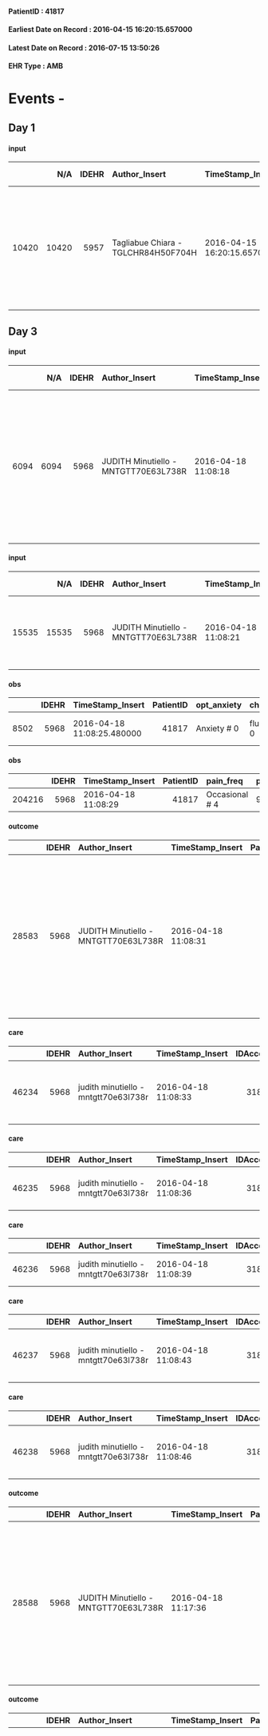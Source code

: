 
#### PatientID : 41817
#### Earliest Date on Record : 2016-04-15 16:20:15.657000
#### Latest Date on Record : 2016-07-15 13:50:26
#### EHR Type : AMB

# Events - 

## Day 1

#### input
|       |    N/A |   IDEHR | Author_Insert                       | TimeStamp_Insert           | EHRType   |   PatientID |   IDDigitalSignDocument | persone_vicine   |   Unnamed: 0_x.1 |   IDANAMNESI_SOCIALE | Patient   | FamigliaAltro   | Paziente_T   | FamigliaAltro_T   |   Non_Rilevabile_x.1 | Note_Non_Rilevabile_x.1   | opt_Problemi   | chk_contr_sintomi   | chk_competenza                                 | opt_paziente_a   | opt_famiglia_a   | opt_adeguatezza   | ds_note_ad                                                                                                                             | opt_paziente_solo   | ds_note_con                        | opt_presente_assente   | Presenza_minori   | Caregiver_principale   | opt_capacita     | opt_risorse_ec   | opt_paziente_psi   | opt_Ins_vol   | opt_esenzione   | opt_inv_civile   |   invalidita_perc |   ds_codice_es | Needs     | Domestic partnership   | Fragility   | opt_indennita_acc   | opt_legge   | opt_famiglia_psi   |
|------:|-------:|--------:|:------------------------------------|:---------------------------|:----------|------------:|------------------------:|:-----------------|-----------------:|---------------------:|:----------|:----------------|:-------------|:------------------|---------------------:|:--------------------------|:---------------|:--------------------|:-----------------------------------------------|:-----------------|:-----------------|:------------------|:---------------------------------------------------------------------------------------------------------------------------------------|:--------------------|:-----------------------------------|:-----------------------|:------------------|:-----------------------|:-----------------|:-----------------|:-------------------|:--------------|:----------------|:-----------------|------------------:|---------------:|:----------|:-----------------------|:------------|:--------------------|:------------|:-------------------|
| 10420 |  10420 |    5957 | Tagliabue Chiara - TGLCHR84H50F704H | 2016-04-15 16:20:15.657000 | AMB       |       41817 |                  336683 | N/A              |             3064 |                 1975 | Si#1      | Si#1            | Parziale#2   | Si#1              |                    0 | NR                        | Si#1           | controllo sintomi#0 | competenza/capacit√† assistenziale caregiver#0 | Indefinite#2     | Congruenti#1     | Da valutare#2     | Attualmente il marito √® il care-giver principale, in difficolt√† nella gestione assistenziale in relazione alla perdita di autonomia. | No#0                | Vive con il marito Ermes di 65 aa. | Presente#1             | No#0              | husband                | Incrementabile#1 | Adeguate#1       | No#0               | No#0          | Si#1            | Si#1             |               100 |             48 | Clinici#0 | Coniuge/Convivente#0   | psichica#2  | No#0                | No#0        | No#0               |


## Day 3

#### input
|      |    N/A |   IDEHR | Author_Insert                        | TimeStamp_Insert    |   IDAccess | EHRType   |   PatientID |   IDDigitalSignDocument | persone_vicine   |   Unnamed: 0_y |   IDANAMNESI_MED |   Non_Rilevabile_y | Note_Non_Rilevabile_y   | opt_consapevolezza                            | diagnosis                                                                                                                         |
|-----:|-------:|--------:|:-------------------------------------|:--------------------|-----------:|:----------|------------:|------------------------:|:-----------------|---------------:|-----------------:|-------------------:|:------------------------|:----------------------------------------------|:----------------------------------------------------------------------------------------------------------------------------------|
| 6094 |   6094 |    5968 | JUDITH Minutiello - MNTGTT70E63L738R | 2016-04-18 11:08:18 |      31891 | AMB       |       41817 |                  338560 | N/A              |           5106 |             4077 |                  0 | NR                      | Full Awareness of diagnosis and prognosis # 5 | settembre 2014 diagnosi di adenoca polmone con metastasi linfonodali, polmonari e ossee diffuse (rachide dorso-lombare) e femore. |

#### input
|       |    N/A |   IDEHR | Author_Insert                        | TimeStamp_Insert    |   IDAccess | EHRType   |   PatientID |   IDDigitalSignDocument | persone_vicine   |   Unnamed: 0_y.1 |   IDDIAGNOSI_ICD |   Non_Rilevabile_y.1 | Note_Non_Rilevabile_y.1   | I_ICD                                                               | II_ICD                                                                             | III_ICD                                                      | IV_ICD                                           | I_Anno   | II_Anno   | III_Anno   | IV_Anno   | I_Mese   |
|------:|-------:|--------:|:-------------------------------------|:--------------------|-----------:|:----------|------------:|------------------------:|:-----------------|-----------------:|-----------------:|---------------------:|:--------------------------|:--------------------------------------------------------------------|:-----------------------------------------------------------------------------------|:-------------------------------------------------------------|:-------------------------------------------------|:---------|:----------|:-----------|:----------|:---------|
| 15535 |  15535 |    5968 | JUDITH Minutiello - MNTGTT70E63L738R | 2016-04-18 11:08:21 |      31891 | AMB       |       41817 |                  338561 | N/A              |             1096 |             1096 |                    0 | NR                        | 1628 - Tumori maligni di altre parti dei bronchi o dei polmoni#2068 | 1961 - Tumori maligni secondari e non specificati dei linfonodi intratoracici#2141 | 1985 - Tumori maligni secondari di osso e midollo osseo#2162 | 1970 - Tumori maligni secondari del polmone#2148 | 2014#54  | 2014#54   | 2014#54    | 2014#54   | 09#09    |

#### obs
|      |   IDEHR | TimeStamp_Insert           |   PatientID | opt_anxiety   | chk_eloquence     | asthenia   | cachexia     | dyspnoea                  | body_temp    | agitation_behavior_freq   | cognitive_state   |
|-----:|--------:|:---------------------------|------------:|:--------------|:------------------|:-----------|:-------------|:--------------------------|:-------------|:--------------------------|:------------------|
| 8502 |    5968 | 2016-04-18 11:08:25.480000 |       41817 | Anxiety # 0   | fluent speech # 0 | Severe # 3 | cachexia # 0 | applicant mild strain # 6 | Apyrexia # 0 | quiet # 0                 | Polished # 2      |

#### obs
|        |   IDEHR | TimeStamp_Insert    |   PatientID | pain_freq      | pain_relief   |
|-------:|--------:|:--------------------|------------:|:---------------|:--------------|
| 204216 |    5968 | 2016-04-18 11:08:29 |       41817 | Occasional # 4 | 90% # 9       |

#### outcome
|       |   IDEHR | Author_Insert                        | TimeStamp_Insert    |   PatientID |   IDDigitalSignDocument |   IDPAI_VIDAS | opt_problem                                                |   opt_problem_num | opt_obiettivo                                                |   opt_obiettivo_num | opt_stato_problema   |   opt_stato_problema_num | opt_interventi                                                                                                                                                                                 |   opt_interventi_num |
|------:|--------:|:-------------------------------------|:--------------------|------------:|------------------------:|--------------:|:-----------------------------------------------------------|------------------:|:-------------------------------------------------------------|--------------------:|:---------------------|-------------------------:|:-----------------------------------------------------------------------------------------------------------------------------------------------------------------------------------------------|---------------------:|
| 28583 |    5968 | JUDITH Minutiello - MNTGTT70E63L738R | 2016-04-18 11:08:31 |       41817 |                  338564 |         30640 | Impaired mobility † / limitation of physical movement # 27 |                 1 | The patient manterr√ † ¬ † ¬ † † mobilit√ the remaining # 49 |                   2 | Open Problem # 1     |                        1 | Educational - Teach the patient alternative movements # 370; PAI Implementation - Evaluate given mobility † # 368; PAI Implementation - Help the patient favoring its remaining capacity # 369 |                    1 |

#### care
|       |   IDEHR | Author_Insert                        | TimeStamp_Insert    |   IDAccess | EHRType   |   PatientID |   IDTERAPIE_OUTPAT_VIDAS |   ds_dose | opt_via_di_somm   | ds_ora       | dt_data_inizio      |   opt_pregressa |   opt_somm_terapia |   opt_estemporanea |   opt_termina |   opt_somm_in_pompa | opt_farmaco                                           | Note_al_bisogno                |
|------:|--------:|:-------------------------------------|:--------------------|-----------:|:----------|------------:|-------------------------:|----------:|:------------------|:-------------|:--------------------|----------------:|-------------------:|-------------------:|--------------:|--------------------:|:------------------------------------------------------|:-------------------------------|
| 46234 |    5968 | judith minutiello - mntgtt70e63l738r | 2016-04-18 11:08:33 |      31891 | amb       |       41817 |                    23830 |        10 | oral # 0 = 0      | at need # 24 | 2016-04-18 00:00:00 |               0 |                  0 |                  0 |             0 |                   0 | morphine sulfate (10 mg oramorph 5 ml flac os) # 1604 | if pain or shortness of breath |

#### care
|       |   IDEHR | Author_Insert                        | TimeStamp_Insert    |   IDAccess | EHRType   |   PatientID |   IDTERAPIE_OUTPAT_VIDAS |   ds_dose | opt_via_di_somm   | ds_ora   | dt_data_inizio      |   opt_pregressa |   opt_somm_terapia |   opt_estemporanea |   opt_termina |   opt_somm_in_pompa | opt_farmaco                          |
|------:|--------:|:-------------------------------------|:--------------------|-----------:|:----------|------------:|-------------------------:|----------:|:------------------|:---------|:--------------------|----------------:|-------------------:|-------------------:|--------------:|--------------------:|:-------------------------------------|
| 46235 |    5968 | judith minutiello - mntgtt70e63l738r | 2016-04-18 11:08:36 |      31891 | amb       |       41817 |                    23831 |         1 | oral # 0 = 0      | 20 # 20  | 2016-04-18 00:00:00 |               0 |                  0 |                  0 |             0 |                   0 | pregabalin (lyrica 75 mg cps) # 1773 |

#### care
|       |   IDEHR | Author_Insert                        | TimeStamp_Insert    |   IDAccess | EHRType   |   PatientID |   IDTERAPIE_OUTPAT_VIDAS | ds_altro_farmaco      | ds_dose             | opt_via_di_somm        | ds_ora           | dt_data_inizio      |   opt_pregressa |   opt_somm_terapia |   opt_estemporanea |   opt_termina |   opt_somm_in_pompa | opt_farmaco              |
|------:|--------:|:-------------------------------------|:--------------------|-----------:|:----------|------------:|-------------------------:|:----------------------|:--------------------|:-----------------------|:-----------------|:--------------------|----------------:|-------------------:|-------------------:|--------------:|--------------------:|:-------------------------|
| 46236 |    5968 | judith minutiello - mntgtt70e63l738r | 2016-04-18 11:08:39 |      31891 | amb       |       41817 |                    23832 | insulin insuman rapid | 2019-10-12 00:00:00 | subcutaneously # 3 = 3 | 13 # 13; 19 # 19 | 2016-04-18 00:00:00 |               0 |                  0 |                  0 |             0 |                   0 | other (see notes) # 2004 |

#### care
|       |   IDEHR | Author_Insert                        | TimeStamp_Insert    |   IDAccess | EHRType   |   PatientID |   IDTERAPIE_OUTPAT_VIDAS |   ds_dose | opt_via_di_somm   | ds_ora          | dt_data_inizio      |   opt_pregressa |   opt_somm_terapia |   opt_estemporanea |   opt_termina |   opt_somm_in_pompa | opt_farmaco                                     |
|------:|--------:|:-------------------------------------|:--------------------|-----------:|:----------|------------:|-------------------------:|----------:|:------------------|:----------------|:--------------------|----------------:|-------------------:|-------------------:|--------------:|--------------------:|:------------------------------------------------|
| 46237 |    5968 | judith minutiello - mntgtt70e63l738r | 2016-04-18 11:08:43 |      31891 | amb       |       41817 |                    23833 |         1 | oral # 0 = 0      | 08 # 8; 20 # 20 | 2016-04-18 00:00:00 |               0 |                  0 |                  0 |             0 |                   0 | phenobarbital (gardenale 100 mg tablets) # 1723 |

#### care
|       |   IDEHR | Author_Insert                        | TimeStamp_Insert    |   IDAccess | EHRType   |   PatientID |   IDTERAPIE_OUTPAT_VIDAS |   ds_dose | opt_via_di_somm   | ds_ora                   | dt_data_inizio      |   opt_pregressa |   opt_somm_terapia |   opt_estemporanea |   opt_termina |   opt_somm_in_pompa | opt_farmaco                                         |
|------:|--------:|:-------------------------------------|:--------------------|-----------:|:----------|------------:|-------------------------:|----------:|:------------------|:-------------------------|:--------------------|----------------:|-------------------:|-------------------:|--------------:|--------------------:|:----------------------------------------------------|
| 46238 |    5968 | judith minutiello - mntgtt70e63l738r | 2016-04-18 11:08:46 |      31891 | amb       |       41817 |                    23834 |        40 | oral # 0 = 0      | 08 # 8; 15 # 15; 22 # 22 | 2016-04-18 00:00:00 |               0 |                  0 |                  0 |             0 |                   0 | morphine sulfate (30 mg tablets mscontin rp) # 1601 |

#### outcome
|       |   IDEHR | Author_Insert                        | TimeStamp_Insert    |   PatientID |   IDDigitalSignDocument |   IDPAI_VIDAS | opt_problem                                                |   opt_problem_num | opt_obiettivo                                                |   opt_obiettivo_num | opt_stato_problema   |   opt_stato_problema_num | opt_interventi                                                                                                                                                                                 |   opt_interventi_num |
|------:|--------:|:-------------------------------------|:--------------------|------------:|------------------------:|--------------:|:-----------------------------------------------------------|------------------:|:-------------------------------------------------------------|--------------------:|:---------------------|-------------------------:|:-----------------------------------------------------------------------------------------------------------------------------------------------------------------------------------------------|---------------------:|
| 28588 |    5968 | JUDITH Minutiello - MNTGTT70E63L738R | 2016-04-18 11:17:36 |       41817 |                  338597 |         30645 | Impaired mobility † / limitation of physical movement # 27 |                 1 | The patient manterr√ † ¬ † ¬ † † mobilit√ the remaining # 49 |                   2 | Open Problem # 1     |                        1 | Educational - Teach the patient alternative movements # 370; PAI Implementation - Evaluate given mobility † # 368; PAI Implementation - Help the patient favoring its remaining capacity # 369 |                    1 |

#### outcome
|       |   IDEHR | Author_Insert                        | TimeStamp_Insert    |   PatientID |   IDDigitalSignDocument |   IDPAI_VIDAS | opt_problem                                                |   opt_problem_num | opt_obiettivo                                                                                                                                                                                      |   opt_obiettivo_num | opt_stato_problema   |   opt_stato_problema_num | opt_interventi                                                                                                                                                                                                                                                                                                                                                                                                                                                                                                                                                                                                                                                |   opt_interventi_num |
|------:|--------:|:-------------------------------------|:--------------------|------------:|------------------------:|--------------:|:-----------------------------------------------------------|------------------:|:---------------------------------------------------------------------------------------------------------------------------------------------------------------------------------------------------|--------------------:|:---------------------|-------------------------:|:--------------------------------------------------------------------------------------------------------------------------------------------------------------------------------------------------------------------------------------------------------------------------------------------------------------------------------------------------------------------------------------------------------------------------------------------------------------------------------------------------------------------------------------------------------------------------------------------------------------------------------------------------------------|---------------------:|
| 28589 |    5968 | JUDITH Minutiello - MNTGTT70E63L738R | 2016-04-18 11:17:39 |       41817 |                  338599 |         30646 | Impaired mobility † / limitation of physical movement # 27 |                 1 | The patient utilizzer√ † ¬ † aids designed to increase the mobilit√ † ¬ † ¬ † ¬ß by establishing priorit√ attivit√ † for † ¬ † daily and reaching the awareness of the limits of his own body # 48 |                   4 | Open Problem # 1     |                        1 | PAI Implementation - Evaluate the mobilization # 339; PAI Implementation - Encourage the patient in setting priorit√ † ¬ † ¬ † attivit√ for daily † # 340; Counseling - Allowing the patient to express his feelings about the effects of ' fatigue on his life # 341; Information - Explain the use of any aid # 343; Information - Make sure the patient / caregiver understands the explanations regarding the use of any aid # 344; Information - Explain the causes of fatigue # 346; aids - Request supply of walker indoor two wheels and two leads # 351; aids - Request supply of water upward # 354; aids - Request supply of chair elevating # 360 |                    4 |

#### care
|       |   IDEHR | Author_Insert                        | TimeStamp_Insert    |   IDAccess | EHRType   |   PatientID |   IDTERAPIE_OUTPAT_VIDAS |   ds_dose | opt_via_di_somm   | ds_ora   | dt_data_inizio      |   opt_pregressa |   opt_somm_terapia |   opt_estemporanea |   opt_termina |   opt_somm_in_pompa | opt_farmaco                                |
|------:|--------:|:-------------------------------------|:--------------------|-----------:|:----------|------------:|-------------------------:|----------:|:------------------|:---------|:--------------------|----------------:|-------------------:|-------------------:|--------------:|--------------------:|:-------------------------------------------|
| 46240 |    5968 | judith minutiello - mntgtt70e63l738r | 2016-04-18 11:17:41 |      31891 | amb       |       41817 |                    23836 |         1 | oral # 0 = 0      | 21 # 21  | 2016-04-18 00:00:00 |               0 |                  0 |                  0 |             0 |                   0 | pantoprazole (pantorc 20 mg tablets) # 965 |

#### care
|       |   IDEHR | Author_Insert                        | TimeStamp_Insert    |   IDAccess | EHRType   |   PatientID |   IDTERAPIE_OUTPAT_VIDAS |   ds_dose | opt_via_di_somm   | ds_ora   | dt_data_inizio      |   opt_pregressa |   opt_somm_terapia |   opt_estemporanea |   opt_termina |   opt_somm_in_pompa | opt_farmaco                                       |
|------:|--------:|:-------------------------------------|:--------------------|-----------:|:----------|------------:|-------------------------:|----------:|:------------------|:---------|:--------------------|----------------:|-------------------:|-------------------:|--------------:|--------------------:|:--------------------------------------------------|
| 46241 |    5968 | judith minutiello - mntgtt70e63l738r | 2016-04-18 11:17:45 |      31891 | amb       |       41817 |                    23837 |         1 | oral # 0 = 0      | 20 # 20  | 2016-04-18 00:00:00 |               0 |                  0 |                  0 |             0 |                   0 | calcium carbonate (1000 mg cacits cpr eff) # 1108 |

#### care
|       |   IDEHR | Author_Insert                        | TimeStamp_Insert    |   IDAccess | EHRType   |   PatientID |   IDTERAPIE_OUTPAT_VIDAS |   ds_dose | opt_via_di_somm   | ds_ora   | dt_data_inizio      |   opt_pregressa |   opt_somm_terapia |   opt_estemporanea |   opt_termina |   opt_somm_in_pompa | opt_farmaco                                                        |
|------:|--------:|:-------------------------------------|:--------------------|-----------:|:----------|------------:|-------------------------:|----------:|:------------------|:---------|:--------------------|----------------:|-------------------:|-------------------:|--------------:|--------------------:|:-------------------------------------------------------------------|
| 46242 |    5968 | judith minutiello - mntgtt70e63l738r | 2016-04-18 11:17:48 |      31891 | amb       |       41817 |                    23838 |         1 | oral # 0 = 0      | 10 # 10  | 2016-04-18 00:00:00 |               0 |                  0 |                  0 |             0 |                   0 | macrogol / sodium bic./sodio cl / kcl (movicol bust 13-8 g) # 1035 |

#### care
|       |   IDEHR | Author_Insert                        | TimeStamp_Insert    |   IDAccess | EHRType   |   PatientID |   IDTERAPIE_OUTPAT_VIDAS |   ds_dose | opt_via_di_somm   | ds_ora   | dt_data_inizio      |   opt_pregressa |   opt_somm_terapia |   opt_estemporanea |   opt_termina |   opt_somm_in_pompa | opt_farmaco                                     |
|------:|--------:|:-------------------------------------|:--------------------|-----------:|:----------|------------:|-------------------------:|----------:|:------------------|:---------|:--------------------|----------------:|-------------------:|-------------------:|--------------:|--------------------:|:------------------------------------------------|
| 46243 |    5968 | judith minutiello - mntgtt70e63l738r | 2016-04-18 11:17:51 |      31891 | amb       |       41817 |                    23839 |        20 | oral # 0 = 0      | 22 # 22  | 2016-04-18 00:00:00 |               0 |                  0 |                  0 |             0 |                   0 | dexamethasone (soldesam os gtt 0-2% gtt) # 1446 |

#### care
|       |   IDEHR | Author_Insert                        | TimeStamp_Insert    |   IDAccess | EHRType   |   PatientID |   IDTERAPIE_OUTPAT_VIDAS | ds_altro_farmaco   |   ds_dose | opt_via_di_somm   | ds_ora   | dt_data_inizio      |   opt_pregressa |   opt_somm_terapia |   opt_estemporanea |   opt_termina |   opt_somm_in_pompa | opt_farmaco              |
|------:|--------:|:-------------------------------------|:--------------------|-----------:|:----------|------------:|-------------------------:|:-------------------|----------:|:------------------|:---------|:--------------------|----------------:|-------------------:|-------------------:|--------------:|--------------------:|:-------------------------|
| 46244 |    5968 | judith minutiello - mntgtt70e63l738r | 2016-04-18 11:17:53 |      31891 | amb       |       41817 |                    23840 | iressa             |         1 | oral # 0 = 0      | 11 # 11  | 2016-04-18 00:00:00 |               0 |                  0 |                  0 |             0 |                   0 | other (see notes) # 2004 |

#### care
|       |   IDEHR | Author_Insert                        | TimeStamp_Insert    |   IDAccess | EHRType   |   PatientID |   IDTERAPIE_OUTPAT_VIDAS |   ds_dose | opt_via_di_somm        | ds_ora   | dt_data_inizio      |   opt_pregressa |   opt_somm_terapia |   opt_estemporanea |   opt_termina |   opt_somm_in_pompa | opt_farmaco                        |
|------:|--------:|:-------------------------------------|:--------------------|-----------:|:----------|------------:|-------------------------:|----------:|:-----------------------|:---------|:--------------------|----------------:|-------------------:|-------------------:|--------------:|--------------------:|:-----------------------------------|
| 46245 |    5968 | judith minutiello - mntgtt70e63l738r | 2016-04-18 11:17:57 |      31891 | amb       |       41817 |                    23841 |         1 | subcutaneously # 3 = 3 | 12 # 12  | 2016-04-18 00:00:00 |               0 |                  0 |                  0 |             0 |                   0 | lovenox® (clexane 4,000 iu) # 1134 |

#### obs
|        |   IDEHR | TimeStamp_Insert           |   PatientID |
|-------:|--------:|:---------------------------|------------:|
| 289486 |    5968 | 2016-04-18 11:18:00.240000 |       41817 |

#### care
|      |   IDEHR | Author_Insert                       | TimeStamp_Insert    | EHRType   |   PatientID |   IDGESTIONE_AUSILI |   opt_annulla_consegna | ds_note_x   | dt_Ric_consegna     | opt_ausilio                    |
|-----:|--------:|:------------------------------------|:--------------------|:----------|------------:|--------------------:|-----------------------:|:------------|:--------------------|:-------------------------------|
| 8299 |    5957 | chiara tagliabue - tglchr84h50f704h | 2016-04-18 11:49:19 | amb       |       41817 |                8188 |                      0 | small       | 2016-04-18 00:00:00 | folding wheelchair outdoor # 3 |

#### care
|      |   IDEHR | Author_Insert                       | TimeStamp_Insert    | EHRType   |   PatientID |   IDGESTIONE_AUSILI |   opt_annulla_consegna | dt_Ric_consegna     | opt_ausilio                   |
|-----:|--------:|:------------------------------------|:--------------------|:----------|------------:|--------------------:|-----------------------:|:--------------------|:------------------------------|
| 8300 |    5957 | chiara tagliabue - tglchr84h50f704h | 2016-04-18 11:49:54 | amb       |       41817 |                8189 |                      0 | 2016-04-18 00:00:00 | electric chair elevating # 19 |

#### care
|      |   IDEHR | Author_Insert                       | TimeStamp_Insert    | EHRType   |   PatientID |   IDGESTIONE_AUSILI |   opt_annulla_consegna | dt_Ric_consegna     | opt_ausilio                   |
|-----:|--------:|:------------------------------------|:--------------------|:----------|------------:|--------------------:|-----------------------:|:--------------------|:------------------------------|
| 8301 |    5957 | chiara tagliabue - tglchr84h50f704h | 2016-04-18 11:50:28 | amb       |       41817 |                8190 |                      0 | 2016-04-18 00:00:00 | upside stabilizer for wc # 20 |

#### care
|      |   IDEHR | Author_Insert                           | TimeStamp_Insert    | EHRType   |   PatientID |   IDGESTIONE_AUSILI |   ds_ncons |   opt_annulla_consegna | dt_Ric_consegna     | dt_ric_cons_forn    | opt_ausilio                   |
|-----:|--------:|:----------------------------------------|:--------------------|:----------|------------:|--------------------:|-----------:|-----------------------:|:--------------------|:--------------------|:------------------------------|
| 8309 |    5957 | martinoli massimo l. - mrtmsm69t31f205t | 2016-04-18 12:00:52 | amb       |       41817 |                8198 |      27634 |                      0 | 2016-04-18 00:00:00 | 2016-04-18 00:00:00 | upside stabilizer for wc # 20 |

#### care
|      |   IDEHR | Author_Insert                           | TimeStamp_Insert    | EHRType   |   PatientID |   IDGESTIONE_AUSILI |   ds_ncons |   opt_annulla_consegna | dt_Ric_consegna     | dt_ric_cons_forn    | opt_ausilio                   |
|-----:|--------:|:----------------------------------------|:--------------------|:----------|------------:|--------------------:|-----------:|-----------------------:|:--------------------|:--------------------|:------------------------------|
| 8310 |    5957 | martinoli massimo l. - mrtmsm69t31f205t | 2016-04-18 12:01:05 | amb       |       41817 |                8199 |      27634 |                      0 | 2016-04-18 00:00:00 | 2016-04-18 00:00:00 | electric chair elevating # 19 |

#### care
|      |   IDEHR | Author_Insert                           | TimeStamp_Insert    | EHRType   |   PatientID |   IDGESTIONE_AUSILI |   ds_ncons |   opt_annulla_consegna | ds_note_x   | dt_Ric_consegna     | dt_ric_cons_forn    | opt_ausilio                    |
|-----:|--------:|:----------------------------------------|:--------------------|:----------|------------:|--------------------:|-----------:|-----------------------:|:------------|:--------------------|:--------------------|:-------------------------------|
| 8311 |    5957 | martinoli massimo l. - mrtmsm69t31f205t | 2016-04-18 12:01:17 | amb       |       41817 |                8200 |      27634 |                      0 | small       | 2016-04-18 00:00:00 | 2016-04-18 00:00:00 | folding wheelchair outdoor # 3 |


## Day 4

#### care
|      |   IDEHR | Author_Insert                    | TimeStamp_Insert    | EHRType   |   PatientID |   IDGESTIONE_AUSILI |   opt_annulla_consegna | dt_Ric_consegna     | opt_ausilio                    |
|-----:|--------:|:---------------------------------|:--------------------|:----------|------------:|--------------------:|-----------------------:|:--------------------|:-------------------------------|
| 8360 |    5957 | merullo elisa - mrllse87e66d969r | 2016-04-19 13:06:04 | amb       |       41817 |                8249 |                      0 | 2016-04-19 00:00:00 | decubitus cushion silicone # 9 |

#### input
|      |    N/A |   Unnamed: 0_x |   IDANAMNESI_INF |   IDEHR | Author_Insert                             | TimeStamp_Insert           |   IDAccess | EHRType   |   PatientID |   IDDigitalSignDocument |   Non_Rilevabile_x | Note_Non_Rilevabile_x   | cognitivo_percettivo   | perc_salute                                       | elimination           | rapporti_fam   | persone_vicine   | Caregiver   |
|-----:|-------:|---------------:|-----------------:|--------:|:------------------------------------------|:---------------------------|-----------:|:----------|------------:|------------------------:|-------------------:|:------------------------|:-----------------------|:--------------------------------------------------|:----------------------|:---------------|:-----------------|:------------|
| 1758 |   1758 |           2004 |             2861 |    5968 | CARMAGNOLA MARIA LUISA - CRMMLS59L45F205K | 2016-04-19 13:17:57.913000 |      32066 | AMB       |       41817 |                  340116 |                  0 | NR                      | uncontrolled pain # 0  | perdit√ † Performance # 0; increased asthenia # 3 | constipated bowel # 1 | is # 0         | N/A              | husband     |

#### obs
|       |   IDEHR | TimeStamp_Insert           |   PatientID | personal_hygiene   | urine_elimination   | mobility      | asthenia     | motor_performance                                                                           | mood         | diet     | feces_elimination   | consumption_help   |
|------:|--------:|:---------------------------|------------:|:-------------------|:--------------------|:--------------|:-------------|:--------------------------------------------------------------------------------------------|:-------------|:---------|:--------------------|:-------------------|
| 46304 |    5968 | 2016-04-19 13:18:02.790000 |       41817 | Employee # 4       | With Aids # 1       | With Aids # 1 | Moderate # 1 | 50% - Patient requiring frequent medical care and pu√≤ pi√π stay up for 50% of the day # 05 | sadness # 11 | Soft # 1 | With help # 2       | help with # 2      |

#### obs
|        |   IDEHR | TimeStamp_Insert    |   PatientID | pain_freq      | pain_relief   |
|-------:|--------:|:--------------------|------------:|:---------------|:--------------|
| 204448 |    5968 | 2016-04-19 13:18:08 |       41817 | Occasional # 4 | 90% # 9       |

#### obs
|        |   IDEHR | TimeStamp_Insert           |   PatientID |
|-------:|--------:|:---------------------------|------------:|
| 301508 |    5968 | 2016-04-19 13:18:12.837000 |       41817 |

#### outcome
|       |   IDEHR | Author_Insert                             | TimeStamp_Insert    |   PatientID |   IDDigitalSignDocument |   IDPAI_VIDAS | opt_problem                                                |   opt_problem_num | opt_obiettivo                                                                                                                                                                                      |   opt_obiettivo_num | opt_stato_problema   |   opt_stato_problema_num | opt_interventi                                                                                                                                                                                                                      |   opt_interventi_num |
|------:|--------:|:------------------------------------------|:--------------------|------------:|------------------------:|--------------:|:-----------------------------------------------------------|------------------:|:---------------------------------------------------------------------------------------------------------------------------------------------------------------------------------------------------|--------------------:|:---------------------|-------------------------:|:------------------------------------------------------------------------------------------------------------------------------------------------------------------------------------------------------------------------------------|---------------------:|
| 28854 |    5968 | CARMAGNOLA MARIA LUISA - CRMMLS59L45F205K | 2016-04-19 13:18:18 |       41817 |                  340120 |         30911 | Impaired mobility † / limitation of physical movement # 27 |                 1 | The patient utilizzer√ † ¬ † aids designed to increase the mobilit√ † ¬ † ¬ † ¬ß by establishing priorit√ attivit√ † for † ¬ † daily and reaching the awareness of the limits of his own body # 48 |                   4 | Open Problem # 1     |                        1 | Implementation PAI - Evaluate mobilization # 339; Informative - Explain the causes of fatigue # 346; Assistive products - Request for supply of lift chair # 360; Assistive products - Request for supply of silicone cushion # 361 |                    4 |

#### care
|      |   IDEHR | Author_Insert                           | TimeStamp_Insert    | EHRType   |   PatientID |   IDGESTIONE_AUSILI |   ds_ncons |   opt_annulla_consegna | dt_Ric_consegna     | dt_ric_cons_forn    | opt_ausilio                    |
|-----:|--------:|:----------------------------------------|:--------------------|:----------|------------:|--------------------:|-----------:|-----------------------:|:--------------------|:--------------------|:-------------------------------|
| 8402 |    5957 | martinoli massimo l. - mrtmsm69t31f205t | 2016-04-19 14:25:50 | amb       |       41817 |                8291 |      27650 |                      0 | 2016-04-19 00:00:00 | 2016-04-19 00:00:00 | decubitus cushion silicone # 9 |


## Day 7

#### obs
|      |   IDEHR | TimeStamp_Insert           |   PatientID | opt_anxiety   | chk_eloquence     | asthenia   | dyspnoea                  | body_temp    | agitation_behavior_freq   | mood                                     | cognitive_state   |
|-----:|--------:|:---------------------------|------------:|:--------------|:------------------|:-----------|:--------------------------|:-------------|:--------------------------|:-----------------------------------------|:------------------|
| 8652 |    5968 | 2016-04-21 16:52:42.263000 |       41817 | Anxiety # 0   | fluent speech # 0 | Severe # 3 | applicant mild strain # 6 | Apyrexia # 0 | quiet # 0                 | Closing itself # 01; # 03 demoralization | Polished # 2      |

#### obs
|        |   IDEHR | TimeStamp_Insert    |   PatientID | pain_freq      | pain_relief   |
|-------:|--------:|:--------------------|------------:|:---------------|:--------------|
| 204806 |    5968 | 2016-04-21 16:52:48 |       41817 | Occasional # 4 | 90% # 9       |

#### outcome
|       |   IDEHR | Author_Insert                        | TimeStamp_Insert    |   PatientID |   IDDigitalSignDocument |   IDPAI_VIDAS | opt_problem                                                |   opt_problem_num | opt_obiettivo                                                |   opt_obiettivo_num | opt_stato_problema   |   opt_stato_problema_num | opt_interventi                                                                                                                                                                                 |   opt_interventi_num |
|------:|--------:|:-------------------------------------|:--------------------|------------:|------------------------:|--------------:|:-----------------------------------------------------------|------------------:|:-------------------------------------------------------------|--------------------:|:---------------------|-------------------------:|:-----------------------------------------------------------------------------------------------------------------------------------------------------------------------------------------------|---------------------:|
| 29232 |    5968 | JUDITH Minutiello - MNTGTT70E63L738R | 2016-04-21 16:52:57 |       41817 |                  342629 |         31289 | Impaired mobility † / limitation of physical movement # 27 |                 1 | The patient manterr√ † ¬ † ¬ † † mobilit√ the remaining # 49 |                   2 | Open Problem # 1     |                        1 | Educational - Teach the patient alternative movements # 370; PAI Implementation - Evaluate given mobility † # 368; PAI Implementation - Help the patient favoring its remaining capacity # 369 |                    1 |

#### outcome
|       |   IDEHR | Author_Insert                        | TimeStamp_Insert    |   PatientID |   IDDigitalSignDocument |   IDPAI_VIDAS | opt_problem                                                |   opt_problem_num | opt_obiettivo                                                                                                                                                                                      |   opt_obiettivo_num | opt_stato_problema   |   opt_stato_problema_num | opt_interventi                                                                                                                                                                                                                      |   opt_interventi_num |
|------:|--------:|:-------------------------------------|:--------------------|------------:|------------------------:|--------------:|:-----------------------------------------------------------|------------------:|:---------------------------------------------------------------------------------------------------------------------------------------------------------------------------------------------------|--------------------:|:---------------------|-------------------------:|:------------------------------------------------------------------------------------------------------------------------------------------------------------------------------------------------------------------------------------|---------------------:|
| 29233 |    5968 | JUDITH Minutiello - MNTGTT70E63L738R | 2016-04-21 16:53:03 |       41817 |                  342630 |         31290 | Impaired mobility † / limitation of physical movement # 27 |                 1 | The patient utilizzer√ † ¬ † aids designed to increase the mobilit√ † ¬ † ¬ † ¬ß by establishing priorit√ attivit√ † for † ¬ † daily and reaching the awareness of the limits of his own body # 48 |                   4 | Open Problem # 1     |                        1 | Implementation PAI - Evaluate mobilization # 339; Informative - Explain the causes of fatigue # 346; Assistive products - Request for supply of lift chair # 360; Assistive products - Request for supply of silicone cushion # 361 |                    4 |

#### obs
|        |   IDEHR | TimeStamp_Insert    |   PatientID | pain_freq      | pain_relief   |
|-------:|--------:|:--------------------|------------:|:---------------|:--------------|
| 204946 |    5968 | 2016-04-22 14:29:17 |       41817 | Occasional # 4 | 90% # 9       |

#### obs
|        |   IDEHR | TimeStamp_Insert           |   PatientID |
|-------:|--------:|:---------------------------|------------:|
| 301548 |    5968 | 2016-04-22 14:29:24.087000 |       41817 |


## Day 8

#### obs
|       |   IDEHR | TimeStamp_Insert           |   PatientID | opt_cooperation   | opt_care_giver   | chk_bowel_symptoms   | asthenia   | dyspnoea           | motor_performance                                | agitation_behavior_freq   | mood                            | diet     | cognitive_state   | feces_elimination   | consumption_help   |
|------:|--------:|:---------------------------|------------:|:------------------|:-----------------|:---------------------|:-----------|:-------------------|:-------------------------------------------------|:--------------------------|:--------------------------------|:---------|:------------------|:--------------------|:-------------------|
| 92785 |    5968 | 2016-04-23 10:17:10.717000 |       41817 | Collaborating # 0 | This # 0         | use aids # 1         | Severe # 2 | Modest efforts # 2 | only ambulate with aid or use the wheelchair # 2 | quiet # 0                 | helplessness # 10; sadness # 11 | soft # 1 | Polished # 2      | help with # 2       | Independent # 0    |

#### outcome
|       |   IDEHR | Author_Insert                          | TimeStamp_Insert    |   PatientID |   IDDigitalSignDocument |   IDPAI_VIDAS | opt_problem                                                |   opt_problem_num | opt_obiettivo                                                                                                                                                                                      |   opt_obiettivo_num | opt_stato_problema   |   opt_stato_problema_num | opt_interventi                                                                                                                                                                                                                      |   opt_interventi_num |
|------:|--------:|:---------------------------------------|:--------------------|------------:|------------------------:|--------------:|:-----------------------------------------------------------|------------------:|:---------------------------------------------------------------------------------------------------------------------------------------------------------------------------------------------------|--------------------:|:---------------------|-------------------------:|:------------------------------------------------------------------------------------------------------------------------------------------------------------------------------------------------------------------------------------|---------------------:|
| 29537 |    5968 | FRACCHIOLLA LORENZA - FRCLNZ51S44A285A | 2016-04-23 10:17:13 |       41817 |                  344519 |         31594 | Impaired mobility † / limitation of physical movement # 27 |                 1 | The patient utilizzer√ † ¬ † aids designed to increase the mobilit√ † ¬ † ¬ † ¬ß by establishing priorit√ attivit√ † for † ¬ † daily and reaching the awareness of the limits of his own body # 48 |                   4 | Open Problem # 1     |                        1 | Implementation PAI - Evaluate mobilization # 339; Informative - Explain the causes of fatigue # 346; Assistive products - Request for supply of lift chair # 360; Assistive products - Request for supply of silicone cushion # 361 |                    4 |


## Day 11

#### obs
|       |   IDEHR | TimeStamp_Insert           |   PatientID | personal_hygiene   | urine_elimination   | mobility      | speech            | nausea         | active_diuresis     | lack_of_appetite     | asthenia     | dyspnoea        | motor_performance                                                                                | body_temp   | mood         | diet     | cognitive_state   | feces_elimination   | consumption_help   |
|------:|--------:|:---------------------------|------------:|:-------------------|:--------------------|:--------------|:------------------|:---------------|:--------------------|:---------------------|:-------------|:----------------|:-------------------------------------------------------------------------------------------------|:------------|:-------------|:---------|:------------------|:--------------------|:-------------------|
| 46636 |    5968 | 2016-04-25 19:43:23.487000 |       41817 | Employee # 4       | With Aids # 1       | With Aids # 1 | fluent speech # 0 | Occasional # 0 | active diuresis # 0 | loss of appetite # 0 | Moderate # 1 | mild strain # 1 | 40% - Patient incapacitated, it requires continuous care, bedridden for more 50% of the day # 04 | Fever # 1   | sadness # 11 | Soft # 1 | Polished # 2      | With help # 2       | help with # 2      |

#### obs
|        |   IDEHR | TimeStamp_Insert    |   PatientID | pain_freq      | pain_relief   |
|-------:|--------:|:--------------------|------------:|:---------------|:--------------|
| 205306 |    5968 | 2016-04-25 19:43:26 |       41817 | Occasional # 4 | 90% # 9       |

#### obs
|        |   IDEHR | TimeStamp_Insert           |   PatientID |
|-------:|--------:|:---------------------------|------------:|
| 301577 |    5968 | 2016-04-25 19:43:30.727000 |       41817 |

#### outcome
|       |   IDEHR | Author_Insert                      | TimeStamp_Insert    |   PatientID |   IDDigitalSignDocument |   IDPAI_VIDAS | opt_problem                                                |   opt_problem_num | opt_obiettivo                                                                                                                                                                                      |   opt_obiettivo_num | ds_note                                                                           | opt_stato_problema   |   opt_stato_problema_num | opt_interventi                                                                                                                                                                                                                                                                                                                                                    |   opt_interventi_num |
|------:|--------:|:-----------------------------------|:--------------------|------------:|------------------------:|--------------:|:-----------------------------------------------------------|------------------:|:---------------------------------------------------------------------------------------------------------------------------------------------------------------------------------------------------|--------------------:|:----------------------------------------------------------------------------------|:---------------------|-------------------------:|:------------------------------------------------------------------------------------------------------------------------------------------------------------------------------------------------------------------------------------------------------------------------------------------------------------------------------------------------------------------|---------------------:|
| 29769 |    5968 | Pozzi Donatella - PZZDTL62C59F704C | 2016-04-25 19:43:34 |       41817 |                  346468 |         31827 | Impaired mobility † / limitation of physical movement # 27 |                 1 | The patient utilizzer√ † ¬ † aids designed to increase the mobilit√ † ¬ † ¬ † ¬ß by establishing priorit√ attivit√ † for † ¬ † daily and reaching the awareness of the limits of his own body # 48 |                   4 | Having regard to the progressive loss of autonpmia in motion is required garrison | Open Problem # 1     |                        1 | Informational - fkt educational intervention aimed at proper mobilization (see patient mobilization with bone or pathological fractures metastases) # 345; Aids - Request supply of receiver # 365; Aids - Request supply of lift # 366; Aids - Request supply of bed articulated rails # 347; aids - Request supply of bedsore air mattress and compressor # 348 |                    4 |

#### outcome
|       |   IDEHR | Author_Insert                      | TimeStamp_Insert    |   PatientID |   IDDigitalSignDocument |   IDPAI_VIDAS | opt_problem                                                |   opt_problem_num | opt_obiettivo                                                |   opt_obiettivo_num | ds_note       | opt_stato_problema   |   opt_stato_problema_num | opt_interventi                                                                                                                                                                                 |   opt_interventi_num |
|------:|--------:|:-----------------------------------|:--------------------|------------:|------------------------:|--------------:|:-----------------------------------------------------------|------------------:|:-------------------------------------------------------------|--------------------:|:--------------|:---------------------|-------------------------:|:-----------------------------------------------------------------------------------------------------------------------------------------------------------------------------------------------|---------------------:|
| 29770 |    5968 | Pozzi Donatella - PZZDTL62C59F704C | 2016-04-25 19:43:36 |       41817 |                  346469 |         31828 | Impaired mobility † / limitation of physical movement # 27 |                 1 | The patient manterr√ † ¬ † ¬ † † mobilit√ the remaining # 49 |                   2 | in monitoring | Open Problem # 1     |                        1 | Educational - Teach the patient alternative movements # 370; PAI Implementation - Evaluate given mobility † # 368; PAI Implementation - Help the patient favoring its remaining capacity # 369 |                    1 |

#### obs
|        |   IDEHR | TimeStamp_Insert           |   PatientID | awareness                                               |
|-------:|--------:|:---------------------------|------------:|:--------------------------------------------------------|
| 289639 |    5968 | 2016-04-25 19:43:40.070000 |       41817 | Awareness of diagnosis and prognosis overestimation # 2 |

#### care
|      |   IDEHR | Author_Insert                    | TimeStamp_Insert    | EHRType   |   PatientID |   IDGESTIONE_AUSILI |   ds_ncons |   opt_annulla_consegna | dt_Ric_consegna     | dt_ric_cons_forn    | opt_ausilio                    |
|-----:|--------:|:---------------------------------|:--------------------|:----------|------------:|--------------------:|-----------:|-----------------------:|:--------------------|:--------------------|:-------------------------------|
| 8492 |    5957 | merullo elisa - mrllse87e66d969r | 2016-04-26 09:21:33 | amb       |       41817 |                8381 |      27650 |                      0 | 2016-04-19 00:00:00 | 2016-04-19 00:00:00 | decubitus cushion silicone # 9 |

#### care
|      |   IDEHR | Author_Insert                    | TimeStamp_Insert    | EHRType   |   PatientID |   IDGESTIONE_AUSILI |   opt_annulla_consegna | dt_Ric_consegna     | opt_ausilio                             |
|-----:|--------:|:---------------------------------|:--------------------|:----------|------------:|--------------------:|-----------------------:|:--------------------|:----------------------------------------|
| 8493 |    5957 | merullo elisa - mrllse87e66d969r | 2016-04-26 09:21:47 | amb       |       41817 |                8382 |                      0 | 2016-04-26 00:00:00 | antid air mattress with compressor # 16 |

#### obs
|      |   IDEHR | TimeStamp_Insert           |   PatientID | opt_hypotrophy   | opt_anxiety   | chk_eloquence     | asthenia   | dyspnoea              | body_temp    | agitation_behavior_freq   | mood                | cognitive_state   |
|-----:|--------:|:---------------------------|------------:|:-----------------|:--------------|:------------------|:-----------|:----------------------|:-------------|:--------------------------|:--------------------|:------------------|
| 8769 |    5968 | 2016-04-26 11:00:43.970000 |       41817 | Hypotrophy # 0   | Anxiety # 0   | fluent speech # 0 | Severe # 3 | applicant at rest # 5 | Apyrexia # 0 | quiet # 0                 | demoralization # 03 | Polished # 2      |

#### obs
|        |   IDEHR | TimeStamp_Insert    |   PatientID | pain_freq      | pain_relief   |
|-------:|--------:|:--------------------|------------:|:---------------|:--------------|
| 205359 |    5968 | 2016-04-26 11:00:47 |       41817 | Occasional # 4 | 90% # 9       |

#### outcome
|       |   IDEHR | Author_Insert                        | TimeStamp_Insert    |   PatientID |   IDDigitalSignDocument |   IDPAI_VIDAS | opt_problem                                                |   opt_problem_num | opt_obiettivo                                                |   opt_obiettivo_num | ds_note       | opt_stato_problema   |   opt_stato_problema_num | opt_interventi                                                                                                                                                                                 |   opt_interventi_num |
|------:|--------:|:-------------------------------------|:--------------------|------------:|------------------------:|--------------:|:-----------------------------------------------------------|------------------:|:-------------------------------------------------------------|--------------------:|:--------------|:---------------------|-------------------------:|:-----------------------------------------------------------------------------------------------------------------------------------------------------------------------------------------------|---------------------:|
| 29827 |    5968 | JUDITH Minutiello - MNTGTT70E63L738R | 2016-04-26 11:00:50 |       41817 |                  346886 |         31885 | Impaired mobility † / limitation of physical movement # 27 |                 1 | The patient manterr√ † ¬ † ¬ † † mobilit√ the remaining # 49 |                   2 | in monitoring | Open Problem # 1     |                        1 | Educational - Teach the patient alternative movements # 370; PAI Implementation - Evaluate given mobility † # 368; PAI Implementation - Help the patient favoring its remaining capacity # 369 |                    1 |

#### care
|      |   IDEHR | Author_Insert                           | TimeStamp_Insert    | EHRType   |   PatientID |   IDGESTIONE_AUSILI |   ds_ncons |   opt_annulla_consegna | dt_Ric_consegna     | dt_ric_cons_forn    | opt_ausilio                             |
|-----:|--------:|:----------------------------------------|:--------------------|:----------|------------:|--------------------:|-----------:|-----------------------:|:--------------------|:--------------------|:----------------------------------------|
| 8536 |    5957 | martinoli massimo l. - mrtmsm69t31f205t | 2016-04-26 14:59:52 | amb       |       41817 |                8425 |      27695 |                      0 | 2016-04-26 00:00:00 | 2016-04-26 00:00:00 | antid air mattress with compressor # 16 |


## Day 13

#### obs
|      |   IDEHR | TimeStamp_Insert           |   PatientID | opt_hypotrophy   | opt_anxiety   | chk_eloquence     | anorexia     | asthenia   | dyspnoea              | body_temp   | agitation_behavior_freq   | mood                                     | cognitive_state   |
|-----:|--------:|:---------------------------|------------:|:-----------------|:--------------|:------------------|:-------------|:-----------|:----------------------|:------------|:--------------------------|:-----------------------------------------|:------------------|
| 8873 |    5968 | 2016-04-28 14:56:48.877000 |       41817 | Hypotrophy # 0   | Anxiety # 0   | fluent speech # 0 | Anorexia # 0 | Severe # 3 | applicant at rest # 5 | Fever # 1   | quiet # 0                 | Closing itself # 01; # 03 demoralization | Polished # 2      |

#### obs
|        |   IDEHR | TimeStamp_Insert    |   PatientID | pain_freq      | pain_relief   |
|-------:|--------:|:--------------------|------------:|:---------------|:--------------|
| 205700 |    5968 | 2016-04-28 15:03:10 |       41817 | Occasional # 4 | 90% # 9       |

#### outcome
|       |   IDEHR | Author_Insert                        | TimeStamp_Insert    |   PatientID |   IDDigitalSignDocument |   IDPAI_VIDAS | opt_problem                                            |   opt_problem_num | opt_obiettivo                                                                                                               |   opt_obiettivo_num | opt_stato_problema   |   opt_stato_problema_num | opt_interventi                                                                                                                                                                                                                                                                                                                                                                                                                                                                                                                                                                                                                                                 |   opt_interventi_num |
|------:|--------:|:-------------------------------------|:--------------------|------------:|------------------------:|--------------:|:-------------------------------------------------------|------------------:|:----------------------------------------------------------------------------------------------------------------------------|--------------------:|:---------------------|-------------------------:|:---------------------------------------------------------------------------------------------------------------------------------------------------------------------------------------------------------------------------------------------------------------------------------------------------------------------------------------------------------------------------------------------------------------------------------------------------------------------------------------------------------------------------------------------------------------------------------------------------------------------------------------------------------------|---------------------:|
| 30244 |    5968 | JUDITH Minutiello - MNTGTT70E63L738R | 2016-04-28 15:03:13 |       41817 |                  349514 |         32302 | Alteration or risk of impairment of lung function # 26 |                 3 | The patient will present more profound and effective breaths with possible removal of pulmonary secretions, if present # 43 |                   4 | Open Problem # 1     |                        1 | Implementation PAI - Looking the patient by the thought of his anxiety # 224; PAI Implementation - Have the patient breathe deeply and slowly # 226; PAI Implementation - Maintain adequate air humidification # 227; PAI Implementation - Monitor fluid balance # 228; Counseling - Reassure the patient that they are or you can take steps to reduce the sensation of shortness of breath # 237; Education - Educate the caregiver / patient recognition / treatment of the symptom # 238; PAI Implementation - place the patient in position semi-sitting and, if necessary, administer O2 therapy # 225; PAI Implementation - therapeutic upgrading # 232 |                    4 |

#### outcome
|       |   IDEHR | Author_Insert                        | TimeStamp_Insert    |   PatientID |   IDDigitalSignDocument |   IDPAI_VIDAS | opt_problem                                                |   opt_problem_num | opt_obiettivo                                                |   opt_obiettivo_num | ds_note       | opt_stato_problema   |   opt_stato_problema_num | opt_interventi                                                                                                                                                                                 |   opt_interventi_num |
|------:|--------:|:-------------------------------------|:--------------------|------------:|------------------------:|--------------:|:-----------------------------------------------------------|------------------:|:-------------------------------------------------------------|--------------------:|:--------------|:---------------------|-------------------------:|:-----------------------------------------------------------------------------------------------------------------------------------------------------------------------------------------------|---------------------:|
| 30246 |    5968 | JUDITH Minutiello - MNTGTT70E63L738R | 2016-04-28 15:03:15 |       41817 |                  349516 |         32304 | Impaired mobility † / limitation of physical movement # 27 |                 1 | The patient manterr√ † ¬ † ¬ † † mobilit√ the remaining # 49 |                   2 | in monitoring | closed Problem # 2   |                        2 | Educational - Teach the patient alternative movements # 370; PAI Implementation - Evaluate given mobility † # 368; PAI Implementation - Help the patient favoring its remaining capacity # 369 |                    1 |

#### care
|       |   IDEHR | Author_Insert                        | TimeStamp_Insert    |   IDAccess | EHRType   |   PatientID |   IDTERAPIE_OUTPAT_VIDAS |   ds_dose | opt_via_di_somm   | ds_ora          | dt_data_inizio      |   opt_pregressa |   opt_somm_terapia |   opt_estemporanea |   opt_termina |   opt_somm_in_pompa | opt_farmaco                                                        |
|------:|--------:|:-------------------------------------|:--------------------|-----------:|:----------|------------:|-------------------------:|----------:|:------------------|:----------------|:--------------------|----------------:|-------------------:|-------------------:|--------------:|--------------------:|:-------------------------------------------------------------------|
| 47298 |    5968 | judith minutiello - mntgtt70e63l738r | 2016-04-28 15:03:18 |      33041 | amb       |       41817 |                    24896 |         1 | oral # 0 = 0      | 08 # 8; 20 # 20 | 2016-04-28 00:00:00 |               0 |                  0 |                  0 |             0 |                   0 | amoxicillin + clavulanic acid (augmentin 875 + 125 mg bust) # 1473 |

#### care
|       |   IDEHR | Author_Insert                        | TimeStamp_Insert    |   IDAccess | EHRType   |   PatientID |   IDTERAPIE_OUTPAT_VIDAS | ds_altro_farmaco   | ds_dose   | opt_via_di_somm    | ds_ora       | dt_data_inizio      |   opt_pregressa |   opt_somm_terapia |   opt_estemporanea |   opt_termina |   opt_somm_in_pompa | opt_farmaco              | Note_al_bisogno   |
|------:|--------:|:-------------------------------------|:--------------------|-----------:|:----------|------------:|-------------------------:|:-------------------|:----------|:-------------------|:-------------|:--------------------|----------------:|-------------------:|-------------------:|--------------:|--------------------:|:-------------------------|:------------------|
| 47299 |    5968 | judith minutiello - mntgtt70e63l738r | 2016-04-28 15:03:21 |      33041 | amb       |       41817 |                    24897 | gaseous oxygen     | 2 l / min | inhalation # 7 = 7 | at need # 24 | 2016-04-28 00:00:00 |               0 |                  0 |                  0 |             0 |                   0 | other (see notes) # 2004 | if dyspnea        |

#### care
|       |   IDEHR | Author_Insert                        | TimeStamp_Insert    |   IDAccess | EHRType   |   PatientID |   IDTERAPIE_OUTPAT_VIDAS |   ds_dose | opt_via_di_somm   | ds_ora       | dt_data_inizio      |   opt_pregressa |   opt_somm_terapia |   opt_estemporanea |   opt_termina |   opt_somm_in_pompa | opt_farmaco                             | Note_al_bisogno   |
|------:|--------:|:-------------------------------------|:--------------------|-----------:|:----------|------------:|-------------------------:|----------:|:------------------|:-------------|:--------------------|----------------:|-------------------:|-------------------:|--------------:|--------------------:|:----------------------------------------|:------------------|
| 47300 |    5968 | judith minutiello - mntgtt70e63l738r | 2016-04-28 15:03:42 |      33041 | amb       |       41817 |                    24898 |         1 | oral # 0 = 0      | at need # 24 | 2016-04-28 00:00:00 |               0 |                  0 |                  0 |             0 |                   0 | furosemide (25 mg lasix tablets) # 1223 | if oliguria       |

#### care
|       |   IDEHR | Author_Insert                        | TimeStamp_Insert    |   IDAccess | EHRType   |   PatientID |   IDTERAPIE_OUTPAT_VIDAS |   ds_dose | opt_via_di_somm       | ds_ora       | dt_data_inizio      |   opt_pregressa |   opt_somm_terapia |   opt_estemporanea |   opt_termina |   opt_somm_in_pompa | opt_farmaco                                            |
|------:|--------:|:-------------------------------------|:--------------------|-----------:|:----------|------------:|-------------------------:|----------:|:----------------------|:-------------|:--------------------|----------------:|-------------------:|-------------------:|--------------:|--------------------:|:-------------------------------------------------------|
| 47301 |    5968 | judith minutiello - mntgtt70e63l738r | 2016-04-28 15:03:45 |      33041 | amb       |       41817 |                    24899 |         1 | intramuscular # 2 = 2 | at need # 24 | 2016-04-28 00:00:00 |               0 |                  0 |                  0 |             0 |                   0 | scopolamine butylbromide (buscopan 20mg / ml fl) # 997 |

#### obs
|        |   IDEHR | TimeStamp_Insert           |   PatientID | awareness                                               |
|-------:|--------:|:---------------------------|------------:|:--------------------------------------------------------|
| 289695 |    5968 | 2016-04-28 15:03:49.220000 |       41817 | Awareness of diagnosis and prognosis overestimation # 2 |


## Day 14

#### obs
|        |   IDEHR | TimeStamp_Insert           |   PatientID |
|-------:|--------:|:---------------------------|------------:|
| 289713 |    5968 | 2016-04-29 13:14:34.770000 |       41817 |


## Day 20

#### care
|      |   IDEHR | Author_Insert                    | TimeStamp_Insert    | EHRType   |   PatientID |   IDGESTIONE_AUSILI |   ds_ncons |   opt_annulla_consegna | dt_Ric_consegna     | dt_ric_cons_forn    | dt_ric_ritiro       | opt_ausilio                             |
|-----:|--------:|:---------------------------------|:--------------------|:----------|------------:|--------------------:|-----------:|-----------------------:|:--------------------|:--------------------|:--------------------|:----------------------------------------|
| 8865 |    5957 | merullo elisa - mrllse87e66d969r | 2016-05-05 15:40:07 | amb       |       41817 |                8756 |      27695 |                      0 | 2016-04-26 00:00:00 | 2016-04-26 00:00:00 | 2016-05-05 00:00:00 | antid air mattress with compressor # 16 |

#### care
|      |   IDEHR | Author_Insert                    | TimeStamp_Insert    | EHRType   |   PatientID |   IDGESTIONE_AUSILI |   ds_ncons |   opt_annulla_consegna | dt_Ric_consegna     | dt_ric_cons_forn    | dt_ric_ritiro       | opt_ausilio                    |
|-----:|--------:|:---------------------------------|:--------------------|:----------|------------:|--------------------:|-----------:|-----------------------:|:--------------------|:--------------------|:--------------------|:-------------------------------|
| 8866 |    5957 | merullo elisa - mrllse87e66d969r | 2016-05-05 15:40:30 | amb       |       41817 |                8757 |      27650 |                      0 | 2016-04-19 00:00:00 | 2016-04-19 00:00:00 | 2016-05-05 00:00:00 | decubitus cushion silicone # 9 |

#### care
|      |   IDEHR | Author_Insert                    | TimeStamp_Insert    | EHRType   |   PatientID |   IDGESTIONE_AUSILI |   ds_ncons |   opt_annulla_consegna | dt_Ric_consegna     | dt_ric_cons_forn    | dt_ric_ritiro       | opt_ausilio                   |
|-----:|--------:|:---------------------------------|:--------------------|:----------|------------:|--------------------:|-----------:|-----------------------:|:--------------------|:--------------------|:--------------------|:------------------------------|
| 8867 |    5957 | merullo elisa - mrllse87e66d969r | 2016-05-05 15:40:47 | amb       |       41817 |                8758 |      27634 |                      0 | 2016-04-18 00:00:00 | 2016-04-18 00:00:00 | 2016-05-05 00:00:00 | upside stabilizer for wc # 20 |

#### care
|      |   IDEHR | Author_Insert                    | TimeStamp_Insert    | EHRType   |   PatientID |   IDGESTIONE_AUSILI |   ds_ncons |   opt_annulla_consegna | dt_Ric_consegna     | dt_ric_cons_forn    | dt_ric_ritiro       | opt_ausilio                   |
|-----:|--------:|:---------------------------------|:--------------------|:----------|------------:|--------------------:|-----------:|-----------------------:|:--------------------|:--------------------|:--------------------|:------------------------------|
| 8868 |    5957 | merullo elisa - mrllse87e66d969r | 2016-05-05 15:41:00 | amb       |       41817 |                8759 |      27634 |                      0 | 2016-04-18 00:00:00 | 2016-04-18 00:00:00 | 2016-05-05 00:00:00 | electric chair elevating # 19 |

#### care
|      |   IDEHR | Author_Insert                    | TimeStamp_Insert    | EHRType   |   PatientID |   IDGESTIONE_AUSILI |   ds_ncons |   opt_annulla_consegna | ds_note_x   | dt_Ric_consegna     | dt_ric_cons_forn    | dt_ric_ritiro       | opt_ausilio                    |
|-----:|--------:|:---------------------------------|:--------------------|:----------|------------:|--------------------:|-----------:|-----------------------:|:------------|:--------------------|:--------------------|:--------------------|:-------------------------------|
| 8869 |    5957 | merullo elisa - mrllse87e66d969r | 2016-05-05 15:41:37 | amb       |       41817 |                8760 |      27634 |                      0 | small       | 2016-04-18 00:00:00 | 2016-04-18 00:00:00 | 2016-05-05 00:00:00 | folding wheelchair outdoor # 3 |


## Day 21

#### care
|      |   IDEHR | Author_Insert                           | TimeStamp_Insert    | EHRType   |   PatientID |   IDGESTIONE_AUSILI |   ds_ncons |   ds_nritiro |   opt_annulla_consegna | dt_Ric_consegna     | dt_ric_cons_forn    | dt_ric_ritiro       | dt_ric_ritiro_forn   | opt_ausilio                             |
|-----:|--------:|:----------------------------------------|:--------------------|:----------|------------:|--------------------:|-----------:|-------------:|-----------------------:|:--------------------|:--------------------|:--------------------|:---------------------|:----------------------------------------|
| 8884 |    5957 | martinoli massimo l. - mrtmsm69t31f205t | 2016-05-06 11:19:36 | amb       |       41817 |                8775 |      27695 |        27783 |                      0 | 2016-04-26 00:00:00 | 2016-04-26 00:00:00 | 2016-05-05 00:00:00 | 2016-05-06 00:00:00  | antid air mattress with compressor # 16 |

#### care
|      |   IDEHR | Author_Insert                           | TimeStamp_Insert    | EHRType   |   PatientID |   IDGESTIONE_AUSILI |   ds_ncons |   ds_nritiro |   opt_annulla_consegna | dt_Ric_consegna     | dt_ric_cons_forn    | dt_ric_ritiro       | dt_ric_ritiro_forn   | opt_ausilio                    |
|-----:|--------:|:----------------------------------------|:--------------------|:----------|------------:|--------------------:|-----------:|-------------:|-----------------------:|:--------------------|:--------------------|:--------------------|:---------------------|:-------------------------------|
| 8885 |    5957 | martinoli massimo l. - mrtmsm69t31f205t | 2016-05-06 11:19:53 | amb       |       41817 |                8776 |      27650 |        27783 |                      0 | 2016-04-19 00:00:00 | 2016-04-19 00:00:00 | 2016-05-05 00:00:00 | 2016-05-06 00:00:00  | decubitus cushion silicone # 9 |

#### care
|      |   IDEHR | Author_Insert                           | TimeStamp_Insert    | EHRType   |   PatientID |   IDGESTIONE_AUSILI |   ds_ncons |   ds_nritiro |   opt_annulla_consegna | dt_Ric_consegna     | dt_ric_cons_forn    | dt_ric_ritiro       | dt_ric_ritiro_forn   | opt_ausilio                   |
|-----:|--------:|:----------------------------------------|:--------------------|:----------|------------:|--------------------:|-----------:|-------------:|-----------------------:|:--------------------|:--------------------|:--------------------|:---------------------|:------------------------------|
| 8886 |    5957 | martinoli massimo l. - mrtmsm69t31f205t | 2016-05-06 11:20:08 | amb       |       41817 |                8777 |      27634 |        27783 |                      0 | 2016-04-18 00:00:00 | 2016-04-18 00:00:00 | 2016-05-05 00:00:00 | 2016-05-06 00:00:00  | upside stabilizer for wc # 20 |

#### care
|      |   IDEHR | Author_Insert                           | TimeStamp_Insert    | EHRType   |   PatientID |   IDGESTIONE_AUSILI |   ds_ncons |   ds_nritiro |   opt_annulla_consegna | dt_Ric_consegna     | dt_ric_cons_forn    | dt_ric_ritiro       | dt_ric_ritiro_forn   | opt_ausilio                   |
|-----:|--------:|:----------------------------------------|:--------------------|:----------|------------:|--------------------:|-----------:|-------------:|-----------------------:|:--------------------|:--------------------|:--------------------|:---------------------|:------------------------------|
| 8887 |    5957 | martinoli massimo l. - mrtmsm69t31f205t | 2016-05-06 11:20:22 | amb       |       41817 |                8778 |      27634 |        27783 |                      0 | 2016-04-18 00:00:00 | 2016-04-18 00:00:00 | 2016-05-05 00:00:00 | 2016-05-06 00:00:00  | electric chair elevating # 19 |

#### care
|      |   IDEHR | Author_Insert                           | TimeStamp_Insert    | EHRType   |   PatientID |   IDGESTIONE_AUSILI |   ds_ncons |   ds_nritiro |   opt_annulla_consegna | ds_note_x   | dt_Ric_consegna     | dt_ric_cons_forn    | dt_ric_ritiro       | dt_ric_ritiro_forn   | opt_ausilio                    |
|-----:|--------:|:----------------------------------------|:--------------------|:----------|------------:|--------------------:|-----------:|-------------:|-----------------------:|:------------|:--------------------|:--------------------|:--------------------|:---------------------|:-------------------------------|
| 8888 |    5957 | martinoli massimo l. - mrtmsm69t31f205t | 2016-05-06 11:20:38 | amb       |       41817 |                8779 |      27634 |        27783 |                      0 | small       | 2016-04-18 00:00:00 | 2016-04-18 00:00:00 | 2016-05-05 00:00:00 | 2016-05-06 00:00:00  | folding wheelchair outdoor # 3 |


## Day 45

#### care
|      |   IDEHR | Author_Insert                           | TimeStamp_Insert    | EHRType   |   PatientID |   IDGESTIONE_AUSILI |   ds_ncons |   ds_nbolla | dt_consegna         |   ds_nritiro |   opt_annulla_consegna | dt_Ric_consegna     | dt_ric_cons_forn    | dt_ric_ritiro       | dt_ric_ritiro_forn   | opt_ausilio                             |
|-----:|--------:|:----------------------------------------|:--------------------|:----------|------------:|--------------------:|-----------:|------------:|:--------------------|-------------:|-----------------------:|:--------------------|:--------------------|:--------------------|:---------------------|:----------------------------------------|
| 9614 |    5957 | martinoli massimo l. - mrtmsm69t31f205t | 2016-05-30 08:06:36 | amb       |       41817 |                9509 |      27695 |         452 | 2016-04-27 00:00:00 |        27783 |                      0 | 2016-04-26 00:00:00 | 2016-04-26 00:00:00 | 2016-05-05 00:00:00 | 2016-05-06 00:00:00  | antid air mattress with compressor # 16 |


## Day 62

#### care
|       |   IDEHR | Author_Insert                           | TimeStamp_Insert    | EHRType   |   PatientID |   IDGESTIONE_AUSILI |   ds_ncons |   ds_nbolla | dt_consegna         |   ds_nritiro |   opt_annulla_consegna | dt_Ric_consegna     | dt_ric_cons_forn    | dt_ric_ritiro       | dt_ric_ritiro_forn   | opt_ausilio                    |
|------:|--------:|:----------------------------------------|:--------------------|:----------|------------:|--------------------:|-----------:|------------:|:--------------------|-------------:|-----------------------:|:--------------------|:--------------------|:--------------------|:---------------------|:-------------------------------|
| 10103 |    5957 | martinoli massimo l. - mrtmsm69t31f205t | 2016-06-16 14:54:06 | amb       |       41817 |                9999 |      27650 |         423 | 2016-04-20 00:00:00 |        27783 |                      0 | 2016-04-19 00:00:00 | 2016-04-19 00:00:00 | 2016-05-05 00:00:00 | 2016-05-06 00:00:00  | decubitus cushion silicone # 9 |


## Day 63

#### care
|       |   IDEHR | Author_Insert                           | TimeStamp_Insert    | EHRType   |   PatientID |   IDGESTIONE_AUSILI |   ds_ncons |   ds_nbolla | dt_consegna         |   ds_nritiro |   opt_annulla_consegna | ds_note_x   | dt_Ric_consegna     | dt_ric_cons_forn    | dt_ric_ritiro       | dt_ric_ritiro_forn   | opt_ausilio                    |
|------:|--------:|:----------------------------------------|:--------------------|:----------|------------:|--------------------:|-----------:|------------:|:--------------------|-------------:|-----------------------:|:------------|:--------------------|:--------------------|:--------------------|:---------------------|:-------------------------------|
| 10117 |    5957 | martinoli massimo l. - mrtmsm69t31f205t | 2016-06-16 16:34:44 | amb       |       41817 |               10013 |      27634 |         412 | 2016-04-19 00:00:00 |        27783 |                      0 | small       | 2016-04-18 00:00:00 | 2016-04-18 00:00:00 | 2016-05-05 00:00:00 | 2016-05-06 00:00:00  | folding wheelchair outdoor # 3 |

#### care
|       |   IDEHR | Author_Insert                           | TimeStamp_Insert    | EHRType   |   PatientID |   IDGESTIONE_AUSILI |   ds_ncons |   ds_nbolla | dt_consegna         |   ds_nritiro |   opt_annulla_consegna | dt_Ric_consegna     | dt_ric_cons_forn    | dt_ric_ritiro       | dt_ric_ritiro_forn   | opt_ausilio                   |
|------:|--------:|:----------------------------------------|:--------------------|:----------|------------:|--------------------:|-----------:|------------:|:--------------------|-------------:|-----------------------:|:--------------------|:--------------------|:--------------------|:---------------------|:------------------------------|
| 10118 |    5957 | martinoli massimo l. - mrtmsm69t31f205t | 2016-06-16 16:35:00 | amb       |       41817 |               10014 |      27634 |         412 | 2016-04-19 00:00:00 |        27783 |                      0 | 2016-04-18 00:00:00 | 2016-04-18 00:00:00 | 2016-05-05 00:00:00 | 2016-05-06 00:00:00  | electric chair elevating # 19 |

#### care
|       |   IDEHR | Author_Insert                           | TimeStamp_Insert    | EHRType   |   PatientID |   IDGESTIONE_AUSILI |   ds_ncons |   ds_nbolla | dt_consegna         |   ds_nritiro |   opt_annulla_consegna | dt_Ric_consegna     | dt_ric_cons_forn    | dt_ric_ritiro       | dt_ric_ritiro_forn   | opt_ausilio                   |
|------:|--------:|:----------------------------------------|:--------------------|:----------|------------:|--------------------:|-----------:|------------:|:--------------------|-------------:|-----------------------:|:--------------------|:--------------------|:--------------------|:---------------------|:------------------------------|
| 10119 |    5957 | martinoli massimo l. - mrtmsm69t31f205t | 2016-06-16 16:35:16 | amb       |       41817 |               10015 |      27634 |         412 | 2016-04-19 00:00:00 |        27783 |                      0 | 2016-04-18 00:00:00 | 2016-04-18 00:00:00 | 2016-05-05 00:00:00 | 2016-05-06 00:00:00  | upside stabilizer for wc # 20 |


## Day 91

#### care
|       |   IDEHR | Author_Insert                           | TimeStamp_Insert    | EHRType   |   PatientID |   IDGESTIONE_AUSILI |   ds_ncons |   ds_nbolla | dt_consegna         |   ds_nritiro | dt_ritiro           |   opt_annulla_consegna | dt_Ric_consegna     | dt_ric_cons_forn    | dt_ric_ritiro       | dt_ric_ritiro_forn   | opt_ausilio                   |
|------:|--------:|:----------------------------------------|:--------------------|:----------|------------:|--------------------:|-----------:|------------:|:--------------------|-------------:|:--------------------|-----------------------:|:--------------------|:--------------------|:--------------------|:---------------------|:------------------------------|
| 11126 |    5957 | martinoli massimo l. - mrtmsm69t31f205t | 2016-07-15 13:47:53 | amb       |       41817 |               11023 |      27634 |         412 | 2016-04-19 00:00:00 |        27783 | 2016-05-09 00:00:00 |                      0 | 2016-04-18 00:00:00 | 2016-04-18 00:00:00 | 2016-05-05 00:00:00 | 2016-05-06 00:00:00  | upside stabilizer for wc # 20 |

#### care
|       |   IDEHR | Author_Insert                           | TimeStamp_Insert    | EHRType   |   PatientID |   IDGESTIONE_AUSILI |   ds_ncons |   ds_nbolla | dt_consegna         |   ds_nritiro | dt_ritiro           |   opt_annulla_consegna | dt_Ric_consegna     | dt_ric_cons_forn    | dt_ric_ritiro       | dt_ric_ritiro_forn   | opt_ausilio                   |
|------:|--------:|:----------------------------------------|:--------------------|:----------|------------:|--------------------:|-----------:|------------:|:--------------------|-------------:|:--------------------|-----------------------:|:--------------------|:--------------------|:--------------------|:---------------------|:------------------------------|
| 11127 |    5957 | martinoli massimo l. - mrtmsm69t31f205t | 2016-07-15 13:48:09 | amb       |       41817 |               11024 |      27634 |         412 | 2016-04-19 00:00:00 |        27783 | 2016-05-09 00:00:00 |                      0 | 2016-04-18 00:00:00 | 2016-04-18 00:00:00 | 2016-05-05 00:00:00 | 2016-05-06 00:00:00  | electric chair elevating # 19 |

#### care
|       |   IDEHR | Author_Insert                           | TimeStamp_Insert    | EHRType   |   PatientID |   IDGESTIONE_AUSILI |   ds_ncons |   ds_nbolla | dt_consegna         |   ds_nritiro | dt_ritiro           |   opt_annulla_consegna | ds_note_x   | dt_Ric_consegna     | dt_ric_cons_forn    | dt_ric_ritiro       | dt_ric_ritiro_forn   | opt_ausilio                    |
|------:|--------:|:----------------------------------------|:--------------------|:----------|------------:|--------------------:|-----------:|------------:|:--------------------|-------------:|:--------------------|-----------------------:|:------------|:--------------------|:--------------------|:--------------------|:---------------------|:-------------------------------|
| 11128 |    5957 | martinoli massimo l. - mrtmsm69t31f205t | 2016-07-15 13:48:38 | amb       |       41817 |               11025 |      27634 |         412 | 2016-04-19 00:00:00 |        27783 | 2016-05-09 00:00:00 |                      0 | small       | 2016-04-18 00:00:00 | 2016-04-18 00:00:00 | 2016-05-05 00:00:00 | 2016-05-06 00:00:00  | folding wheelchair outdoor # 3 |

#### care
|       |   IDEHR | Author_Insert                           | TimeStamp_Insert    | EHRType   |   PatientID |   IDGESTIONE_AUSILI |   ds_ncons |   ds_nbolla | dt_consegna         |   ds_nritiro | dt_ritiro           |   opt_annulla_consegna | dt_Ric_consegna     | dt_ric_cons_forn    | dt_ric_ritiro       | dt_ric_ritiro_forn   | opt_ausilio                    |
|------:|--------:|:----------------------------------------|:--------------------|:----------|------------:|--------------------:|-----------:|------------:|:--------------------|-------------:|:--------------------|-----------------------:|:--------------------|:--------------------|:--------------------|:---------------------|:-------------------------------|
| 11129 |    5957 | martinoli massimo l. - mrtmsm69t31f205t | 2016-07-15 13:50:13 | amb       |       41817 |               11026 |      27650 |         423 | 2016-04-20 00:00:00 |        27783 | 2016-05-09 00:00:00 |                      0 | 2016-04-19 00:00:00 | 2016-04-19 00:00:00 | 2016-05-05 00:00:00 | 2016-05-06 00:00:00  | decubitus cushion silicone # 9 |

#### care
|       |   IDEHR | Author_Insert                           | TimeStamp_Insert    | EHRType   |   PatientID |   IDGESTIONE_AUSILI |   ds_ncons |   ds_nbolla | dt_consegna         |   ds_nritiro | dt_ritiro           |   opt_annulla_consegna | dt_Ric_consegna     | dt_ric_cons_forn    | dt_ric_ritiro       | dt_ric_ritiro_forn   | opt_ausilio                             |
|------:|--------:|:----------------------------------------|:--------------------|:----------|------------:|--------------------:|-----------:|------------:|:--------------------|-------------:|:--------------------|-----------------------:|:--------------------|:--------------------|:--------------------|:---------------------|:----------------------------------------|
| 11130 |    5957 | martinoli massimo l. - mrtmsm69t31f205t | 2016-07-15 13:50:26 | amb       |       41817 |               11027 |      27695 |         452 | 2016-04-27 00:00:00 |        27783 | 2016-05-09 00:00:00 |                      0 | 2016-04-26 00:00:00 | 2016-04-26 00:00:00 | 2016-05-05 00:00:00 | 2016-05-06 00:00:00  | antid air mattress with compressor # 16 |


